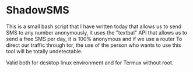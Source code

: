 # ShadowSMS
This is a small bash script that I have written today that allows us to send SMS to any number anonymously, it uses the "textbal" API that allows us to send a free SMS per day, it is 100% anonymous and if we use a router To direct our traffic through tor, the use of the person who wants to use this tool will be totally undetectable.

Valid both for desktop linux environment and for Termux without root.
